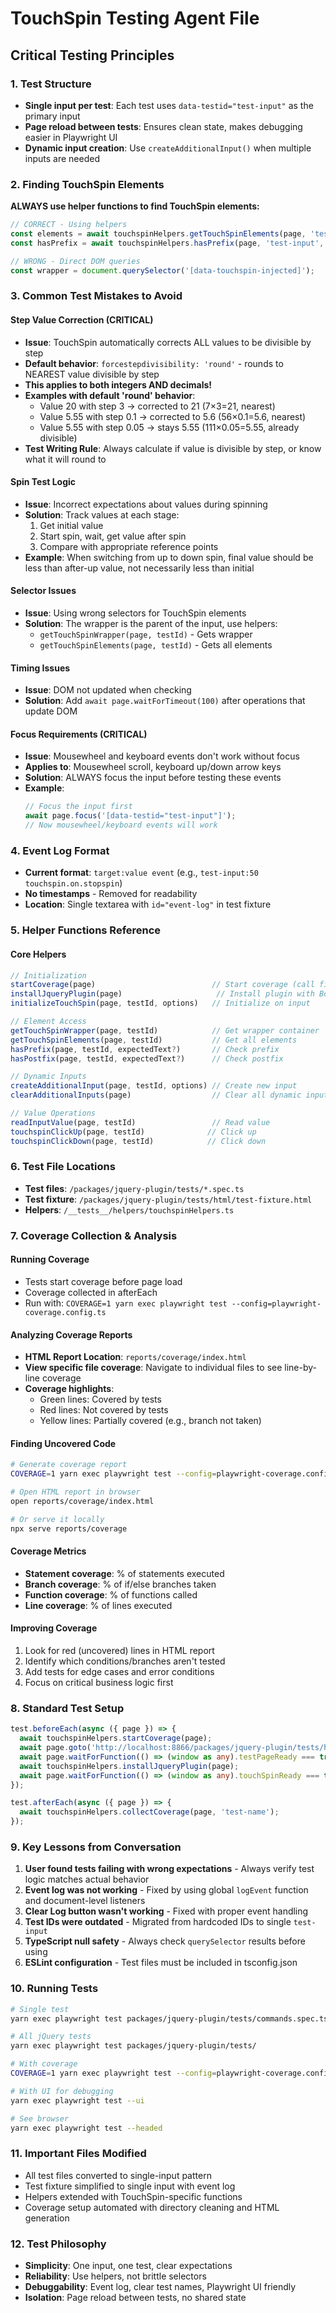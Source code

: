 # TouchSpin Testing Agent File

## Critical Testing Principles

### 1. Test Structure
- **Single input per test**: Each test uses `data-testid="test-input"` as the primary input
- **Page reload between tests**: Ensures clean state, makes debugging easier in Playwright UI
- **Dynamic input creation**: Use `createAdditionalInput()` when multiple inputs are needed

### 2. Finding TouchSpin Elements
**ALWAYS use helper functions to find TouchSpin elements:**
```typescript
// CORRECT - Using helpers
const elements = await touchspinHelpers.getTouchSpinElements(page, 'test-input');
const hasPrefix = await touchspinHelpers.hasPrefix(page, 'test-input', '€');

// WRONG - Direct DOM queries
const wrapper = document.querySelector('[data-touchspin-injected]');
```

### 3. Common Test Mistakes to Avoid

#### Step Value Correction (CRITICAL)
- **Issue**: TouchSpin automatically corrects ALL values to be divisible by step
- **Default behavior**: `forcestepdivisibility: 'round'` - rounds to NEAREST value divisible by step
- **This applies to both integers AND decimals!**
- **Examples with default 'round' behavior**:
  - Value 20 with step 3 → corrected to 21 (7×3=21, nearest)
  - Value 5.55 with step 0.1 → corrected to 5.6 (56×0.1=5.6, nearest)
  - Value 5.55 with step 0.05 → stays 5.55 (111×0.05=5.55, already divisible)
- **Test Writing Rule**: Always calculate if value is divisible by step, or know what it will round to

#### Spin Test Logic
- **Issue**: Incorrect expectations about values during spinning
- **Solution**: Track values at each stage:
  1. Get initial value
  2. Start spin, wait, get value after spin
  3. Compare with appropriate reference points
- **Example**: When switching from up to down spin, final value should be less than after-up value, not necessarily less than initial

#### Selector Issues
- **Issue**: Using wrong selectors for TouchSpin elements
- **Solution**: The wrapper is the parent of the input, use helpers:
  - `getTouchSpinWrapper(page, testId)` - Gets wrapper
  - `getTouchSpinElements(page, testId)` - Gets all elements

#### Timing Issues
- **Issue**: DOM not updated when checking
- **Solution**: Add `await page.waitForTimeout(100)` after operations that update DOM

#### Focus Requirements (CRITICAL)
- **Issue**: Mousewheel and keyboard events don't work without focus
- **Applies to**: Mousewheel scroll, keyboard up/down arrow keys
- **Solution**: ALWAYS focus the input before testing these events
- **Example**:
  ```typescript
  // Focus the input first
  await page.focus('[data-testid="test-input"]');
  // Now mousewheel/keyboard events will work
  ```

### 4. Event Log Format
- **Current format**: `target:value event` (e.g., `test-input:50 touchspin.on.stopspin`)
- **No timestamps** - Removed for readability
- **Location**: Single textarea with `id="event-log"` in test fixture

### 5. Helper Functions Reference

#### Core Helpers
```typescript
// Initialization
startCoverage(page)                          // Start coverage (call first)
installJqueryPlugin(page)                     // Install plugin with Bootstrap5
initializeTouchSpin(page, testId, options)   // Initialize on input

// Element Access
getTouchSpinWrapper(page, testId)            // Get wrapper container
getTouchSpinElements(page, testId)           // Get all elements
hasPrefix(page, testId, expectedText?)       // Check prefix
hasPostfix(page, testId, expectedText?)      // Check postfix

// Dynamic Inputs
createAdditionalInput(page, testId, options) // Create new input
clearAdditionalInputs(page)                  // Clear all dynamic inputs

// Value Operations
readInputValue(page, testId)                 // Read value
touchspinClickUp(page, testId)              // Click up
touchspinClickDown(page, testId)            // Click down
```

### 6. Test File Locations
- **Test files**: `/packages/jquery-plugin/tests/*.spec.ts`
- **Test fixture**: `/packages/jquery-plugin/tests/html/test-fixture.html`
- **Helpers**: `/__tests__/helpers/touchspinHelpers.ts`

### 7. Coverage Collection & Analysis

#### Running Coverage
- Tests start coverage before page load
- Coverage collected in afterEach
- Run with: `COVERAGE=1 yarn exec playwright test --config=playwright-coverage.config.ts`

#### Analyzing Coverage Reports
- **HTML Report Location**: `reports/coverage/index.html`
- **View specific file coverage**: Navigate to individual files to see line-by-line coverage
- **Coverage highlights**:
  - Green lines: Covered by tests
  - Red lines: Not covered by tests
  - Yellow lines: Partially covered (e.g., branch not taken)

#### Finding Uncovered Code
```bash
# Generate coverage report
COVERAGE=1 yarn exec playwright test --config=playwright-coverage.config.ts packages/jquery-plugin/tests/

# Open HTML report in browser
open reports/coverage/index.html

# Or serve it locally
npx serve reports/coverage
```

#### Coverage Metrics
- **Statement coverage**: % of statements executed
- **Branch coverage**: % of if/else branches taken
- **Function coverage**: % of functions called
- **Line coverage**: % of lines executed

#### Improving Coverage
1. Look for red (uncovered) lines in HTML report
2. Identify which conditions/branches aren't tested
3. Add tests for edge cases and error conditions
4. Focus on critical business logic first

### 8. Standard Test Setup
```typescript
test.beforeEach(async ({ page }) => {
  await touchspinHelpers.startCoverage(page);
  await page.goto('http://localhost:8866/packages/jquery-plugin/tests/html/test-fixture.html');
  await page.waitForFunction(() => (window as any).testPageReady === true);
  await touchspinHelpers.installJqueryPlugin(page);
  await page.waitForFunction(() => (window as any).touchSpinReady === true);
});

test.afterEach(async ({ page }) => {
  await touchspinHelpers.collectCoverage(page, 'test-name');
});
```

### 9. Key Lessons from Conversation
1. **User found tests failing with wrong expectations** - Always verify test logic matches actual behavior
2. **Event log was not working** - Fixed by using global `logEvent` function and document-level listeners
3. **Clear Log button wasn't working** - Fixed with proper event handling
4. **Test IDs were outdated** - Migrated from hardcoded IDs to single `test-input`
5. **TypeScript null safety** - Always check `querySelector` results before using
6. **ESLint configuration** - Test files must be included in tsconfig.json

### 10. Running Tests

```bash
# Single test
yarn exec playwright test packages/jquery-plugin/tests/commands.spec.ts:22

# All jQuery tests
yarn exec playwright test packages/jquery-plugin/tests/

# With coverage
COVERAGE=1 yarn exec playwright test --config=playwright-coverage.config.ts packages/jquery-plugin/tests/

# With UI for debugging
yarn exec playwright test --ui

# See browser
yarn exec playwright test --headed
```

### 11. Important Files Modified
- All test files converted to single-input pattern
- Test fixture simplified to single input with event log
- Helpers extended with TouchSpin-specific functions
- Coverage setup automated with directory cleaning and HTML generation

### 12. Test Philosophy
- **Simplicity**: One input, one test, clear expectations
- **Reliability**: Use helpers, not brittle selectors
- **Debuggability**: Event log, clear test names, Playwright UI friendly
- **Isolation**: Page reload between tests, no shared state